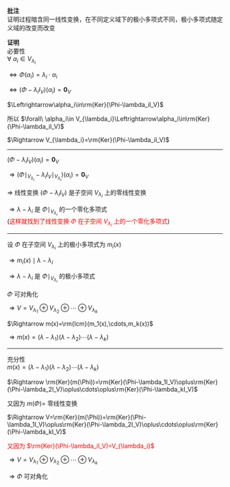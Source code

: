 **批注**  
证明过程暗含同一线性变换，在不同定义域下的极小多项式不同，极小多项式随定义域的改变而改变  
  
**证明**  
必要性  
$\forall\ \alpha_i\in V_{\lambda_i}$  
  
$\Leftrightarrow\Phi(\alpha_i)=\lambda_i\cdot\alpha_i$  
  
$\Leftrightarrow(\Phi-\lambda_iI_V)(\alpha_i)=\mathbf0_V$  
  
$\Leftrightarrow\alpha_i\in\rm{Ker}(\Phi-\lambda_iI_V)$  
  
所以 $\forall\ \alpha_i\in V_{\lambda_i}\Leftrightarrow\alpha_i\in\rm{Ker}(\Phi-\lambda_iI_V)$  
  
$\Rightarrow V_{\lambda_i}=\rm{Ker}(\Phi-\lambda_iI_V)$  
  
---  
  
$(\Phi-\lambda_iI_V)(\alpha_i)=\mathbf0_V$  
  
$\Rightarrow(\Phi\mid_{V_{\lambda_i}}-\lambda_iI_V\mid_{V_{\lambda_i}})(\alpha_i)=\mathbf0_V$  
  
$\Rightarrow$ 线性变换 $(\Phi-\lambda_iI_V)$ 是子空间 $V_{\lambda_i}$ 上的零线性变换  
  
$\Rightarrow\lambda-\lambda_i$ 是 $\Phi\mid_{V_{\lambda_i}}$ 的一个零化多项式  
(<font color=red>这样就找到了线性变换 $\Phi$ 在子空间 $V_{\lambda_i}$ 上的一个零化多项式</font>)  
  
---  
  
设 $\Phi$ 在子空间 $V_{\lambda_i}$ 上的极小多项式为 $m_i(x)$  
  
$\Rightarrow m_i(x)\mid\lambda-\lambda_i$  
  
$\Rightarrow\lambda-\lambda_i$ 是 $\Phi\mid_{V_{\lambda_i}}$ 的极小多项式  
  
$\Phi$ 可对角化  
  
$\Rightarrow V=V_{\lambda_1}\oplus V_{\lambda_2}\oplus\cdots\oplus V_{\lambda_k}$  
  
$\Rightarrow m(x)=\rm{lcm}(m_1(x),\cdots,m_k(x))$  
  
$\Rightarrow m(x)=(\lambda-\lambda_1)(\lambda-\lambda_2)\cdots(\lambda-\lambda_k)$  
  
---  
  
充分性  
$m(x)=(\lambda-\lambda_1)(\lambda-\lambda_2)\cdots(\lambda-\lambda_k)$  
  
$\Rightarrow \rm{Ker}(m(\Phi))=\rm{Ker}(\Phi-\lambda_1I_V)\oplus\rm{Ker}(\Phi-\lambda_2I_V)\oplus\cdots\oplus\rm{Ker}(\Phi-\lambda_kI_V)$  
  
又因为 $m(\Phi)=$ 零线性变换  
  
$\Rightarrow V=\rm{Ker}(m(\Phi))=\rm{Ker}(\Phi-\lambda_1I_V)\oplus\rm{Ker}(\Phi-\lambda_2I_V)\oplus\cdots\oplus\rm{Ker}(\Phi-\lambda_kI_V)$  
  
<font color=red>又因为 $\rm{Ker}(\Phi-\lambda_iI_V)=V_{\lambda_i}$ </font>  
  
$\Rightarrow V=V_{\lambda_1}\oplus V_{\lambda_2}\oplus\cdots\oplus V_{\lambda_k}$  
  
$\Rightarrow\Phi$ 可对角化  
